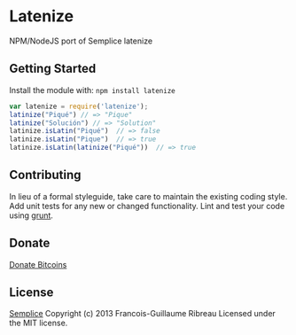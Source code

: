 # Latenize

NPM/NodeJS port of Semplice latenize

## Getting Started
Install the module with: `npm install latenize`

```javascript
var latenize = require('latenize');
latinize("Piqué") // => "Pique"
latinize("Solución") // => "Solution"
latinize.isLatin("Piqué")  // => false
latinize.isLatin("Pique")  // => true
latinize.isLatin(latinize("Piqué"))  // => true
```

## Contributing
In lieu of a formal styleguide, take care to maintain the existing coding style. Add unit tests for any new or changed functionality. Lint and test your code using [grunt](https://github.com/cowboy/grunt).

## Donate
[Donate Bitcoins](https://coinbase.com/checkouts/fc3041b9d8116e0b98e7d243c4727a30)

## License
[Semplice](http://semplicewebsites.com/removing-accents-javascript)
Copyright (c) 2013 Francois-Guillaume Ribreau
Licensed under the MIT license.
